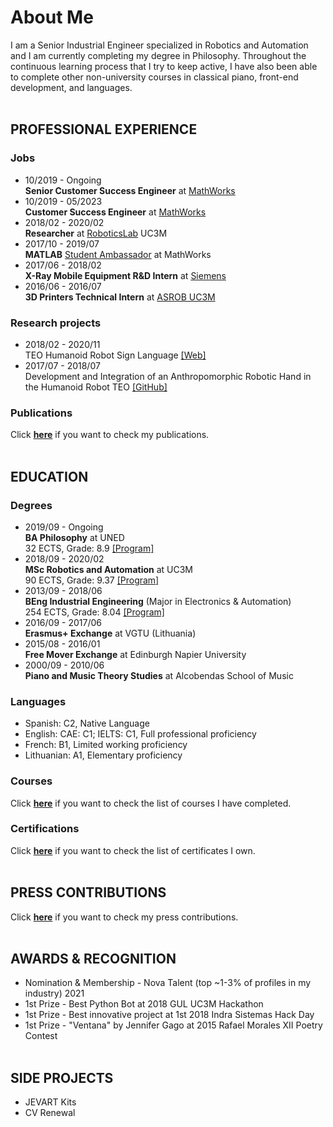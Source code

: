 # About Me

I am a Senior Industrial Engineer specialized in Robotics and Automation and I am currently completing my degree in Philosophy. Throughout the continuous learning process that I try to keep active, I have also been able to complete other non-university courses in classical piano, front-end development, and languages.<br><br>


## PROFESSIONAL EXPERIENCE

### Jobs

* 10/2019 - Ongoing <br>
<b>Senior Customer Success Engineer</b> at [MathWorks](https://es.mathworks.com/) <br>
* 10/2019 - 05/2023 <br>
<b>Customer Success Engineer</b> at [MathWorks](https://es.mathworks.com/) <br>
* 2018/02 - 2020/02 <br>
<b>Researcher</b> at [RoboticsLab](http://roboticslab.uc3m.es/roboticslab/) UC3M <br>
* 2017/10 - 2019/07 <br>
<b>MATLAB</b> [Student Ambassador](https://es.mathworks.com/academia/students/student-ambassadors.html) at MathWorks <br>
* 2017/06 - 2018/02 <br>
<b>X-Ray Mobile Equipment R&D Intern</b> at [Siemens](https://www.siemens-healthineers.com/es) <br>
* 2016/06 - 2016/07 <br>
<b>3D Printers Technical Intern</b> at [ASROB UC3M](https://asrob.uc3m.es/)<br>

### Research projects

* 2018/02 - 2020/11 <br>
TEO Humanoid Robot Sign Language [[Web]](http://roboticslab.uc3m.es/roboticslab/robottypeandapp/robot-sign-language) <br>
* 2017/07 - 2018/07 <br>
Development and Integration of an Anthropomorphic Robotic Hand in the Humanoid Robot TEO [[GitHub]](https://github.com/roboticslab-uc3m/Dextra) <br>

### Publications

Click [<b>here</b>](papers.html) if you want to check my publications. <br><br>


## EDUCATION

### Degrees

* 2019/09 - Ongoing <br>
<b>BA Philosophy</b> at UNED <br>
32 ECTS, Grade: 8.9 [[Program]](http://portal.uned.es/portal/page?_pageid=93,71398199&_dad=portal&_schema=PORTAL&idTitulacion=7001)<br>
* 2018/09 - 2020/02 <br>
<b>MSc Robotics and Automation</b> at UC3M <br>
90 ECTS, Grade: 9.37 [[Program]](https://www.uc3m.es/master/robotics#curriculum) <br>
* 2013/09 - 2018/06 <br>
<b>BEng Industrial Engineering</b> (Major in Electronics & Automation) <br>
254 ECTS, Grade: 8.04 [[Program]](https://www.uc3m.es/bachelor-degree/industrial-technologies#program_previousprogram) <br>
* 2016/09 - 2017/06 <br>
<b>Erasmus+ Exchange</b> at VGTU (Lithuania) <br>
* 2015/08 - 2016/01 <br>
<b>Free Mover Exchange</b> at Edinburgh Napier University <br>
* 2000/09 - 2010/06 <br>
<b>Piano and Music Theory Studies</b> at Alcobendas School of Music <br>

### Languages

* Spanish: C2, Native Language
* English: CAE: C1; IELTS: C1, Full professional proficiency
* French: B1, Limited working proficiency
* Lithuanian: A1, Elementary proficiency <br>

### Courses

Click [<b>here</b>](courses.html) if you want to check the list of courses I have completed. <br>

### Certifications

Click [<b>here</b>](certificates.html) if you want to check the list of certificates I own. <br><br>

## PRESS CONTRIBUTIONS

Click [<b>here</b>](press.html) if you want to check my press contributions. <br><br>

## AWARDS & RECOGNITION 
* Nomination & Membership - Nova Talent (top ~1-3% of profiles in my industry) 2021
* 1st Prize - Best Python Bot at 2018 GUL UC3M Hackathon
* 1st Prize - Best innovative project at 1st 2018 Indra Sistemas Hack Day
* 1st Prize - "Ventana" by Jennifer Gago at 2015 Rafael Morales XII Poetry Contest <br><br>

## SIDE PROJECTS

* JEVART Kits
* CV Renewal


